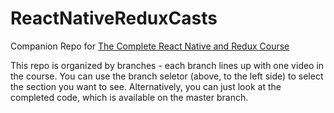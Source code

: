 # ReactNativeReduxCasts
Companion Repo for [The Complete React Native and Redux Course](https://www.udemy.com/the-complete-react-native-and-redux-course)

This repo is organized by branches   - each branch lines up with one video in the course.  You can use the branch seletor (above, to the left side) to select the section you want to see.  Alternatively, you can just look at the completed code, which is available on the master branch.




